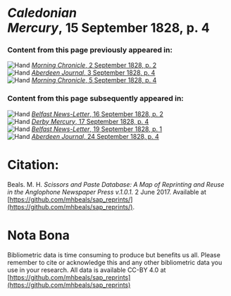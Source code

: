 # *Caledonian Mercury*, 15 September 1828, p. 4  
  
### Content from this page previously appeared in:  
![Hand](http://scissorsandpaste.net/wp-content/uploads/2017/06/smallhandpointer.png) [*Morning Chronicle*, 2 September 1828, p. 2](https://mhbeals.github.io/sap_html/Morning-Chronicle/Morning-Chronicle-2-September-1828-p-2)  
![Hand](http://scissorsandpaste.net/wp-content/uploads/2017/06/smallhandpointer.png) [*Aberdeen Journal*, 3 September 1828, p. 4](https://mhbeals.github.io/sap_html/Aberdeen-Journal/Aberdeen-Journal-3-September-1828-p-4)  
![Hand](http://scissorsandpaste.net/wp-content/uploads/2017/06/smallhandpointer.png) [*Morning Chronicle*, 5 September 1828, p. 4](https://mhbeals.github.io/sap_html/Morning-Chronicle/Morning-Chronicle-5-September-1828-p-4)  
  
### Content from this page subsequently appeared in:  
![Hand](http://scissorsandpaste.net/wp-content/uploads/2017/06/smallhandpointer.png) [*Belfast News-Letter*, 16 September 1828, p. 2](https://mhbeals.github.io/sap_html/Belfast-News-Letter/Belfast-News-Letter-16-September-1828-p-2)  
![Hand](http://scissorsandpaste.net/wp-content/uploads/2017/06/smallhandpointer.png) [*Derby Mercury*, 17 September 1828, p. 4](https://mhbeals.github.io/sap_html/Derby-Mercury/Derby-Mercury-17-September-1828-p-4)  
![Hand](http://scissorsandpaste.net/wp-content/uploads/2017/06/smallhandpointer.png) [*Belfast News-Letter*, 19 September 1828, p. 1](https://mhbeals.github.io/sap_html/Belfast-News-Letter/Belfast-News-Letter-19-September-1828-p-1)  
![Hand](http://scissorsandpaste.net/wp-content/uploads/2017/06/smallhandpointer.png) [*Aberdeen Journal*, 24 September 1828, p. 4](https://mhbeals.github.io/sap_html/Aberdeen-Journal/Aberdeen-Journal-24-September-1828-p-4)  


# Citation: 

Beals. M. H. *Scissors and Paste Database: A Map of Reprinting and Reuse in the Anglophone Newspaper Press v.1.0.1.* 2 June 2017. Available at [https://github.com/mhbeals/sap_reprints/](https://github.com/mhbeals/sap_reprints/). 

# Nota Bona

Bibliometric data is time consuming to produce but benefits us all. Please remember to cite or acknowledge this and any other bibliometric data you use in your research. All data is available CC-BY 4.0 at [https://github.com/mhbeals/sap_reprints](https://github.com/mhbeals/sap_reprints)